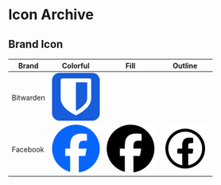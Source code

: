 # Icon Archive

## Brand Icon

| Brand     | Colorful                                         | Fill                                       | Outline                                       |
| --------- | ------------------------------------------------ | ------------------------------------------ | --------------------------------------------- |
| Bitwarden | ![Bitwarden](./svg/brand/colorful/bitwarden.svg) |                                            |                                               |
| Facebook  | ![Facebook](./svg/brand/colorful/facebook.svg)   | ![Facebook](./svg/brand/fill/facebook.svg) | ![Facebook](./svg/brand/outline/facebook.svg) |
